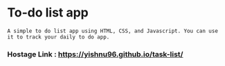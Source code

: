 # To-do list app
	A simple to do list app using HTML, CSS, and Javascript. You can use it to track your daily to do app.

### Hostage Link :  https://yishnu96.github.io/task-list/